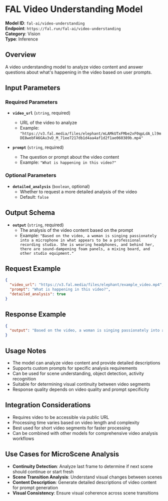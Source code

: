 # FAL Video Understanding Model

**Model ID**: `fal-ai/video-understanding`  
**Endpoint**: `https://fal.run/fal-ai/video-understanding`  
**Category**: Vision  
**Type**: Inference  

## Overview

A video understanding model to analyze video content and answer questions about what's happening in the video based on user prompts.

## Input Parameters

### Required Parameters

- **`video_url`** (`string`, required)
  - URL of the video to analyze
  - Example: `"https://v3.fal.media/files/elephant/mLAMkUTxFMbe2xF0qpLdA_Ll9mDE8webFA6GAu3vD_M_71ee7217db1d4aa4af1d2f1ae060389b.mp4"`

- **`prompt`** (`string`, required)
  - The question or prompt about the video content
  - Example: `"What is happening in this video?"`

### Optional Parameters

- **`detailed_analysis`** (`boolean`, optional)
  - Whether to request a more detailed analysis of the video
  - Default: `false`

## Output Schema

- **`output`** (`string`, required)
  - The analysis of the video content based on the prompt
  - Example: `"Based on the video, a woman is singing passionately into a microphone in what appears to be a professional recording studio. She is wearing headphones, and behind her, there are sound-dampening foam panels, a mixing board, and other studio equipment."`

## Request Example

```json
{
  "video_url": "https://v3.fal.media/files/elephant/example_video.mp4",
  "prompt": "What is happening in this video?",
  "detailed_analysis": true
}
```

## Response Example

```json
{
  "output": "Based on the video, a woman is singing passionately into a microphone in what appears to be a professional recording studio. She is wearing headphones, and behind her, there are sound-dampening foam panels, a mixing board, and other studio equipment."
}
```

## Usage Notes

- The model can analyze video content and provide detailed descriptions
- Supports custom prompts for specific analysis requirements
- Can be used for scene understanding, object detection, activity recognition
- Suitable for determining visual continuity between video segments
- Response quality depends on video quality and prompt specificity

## Integration Considerations

- Requires video to be accessible via public URL
- Processing time varies based on video length and complexity
- Best used for short video segments for faster processing
- Can be combined with other models for comprehensive video analysis workflows

## Use Cases for MicroScene Analysis

- **Continuity Detection**: Analyze last frame to determine if next scene should continue or start fresh
- **Scene Transition Analysis**: Understand visual changes between scenes
- **Content Description**: Generate detailed descriptions of video content for prompt generation
- **Visual Consistency**: Ensure visual coherence across scene transitions
